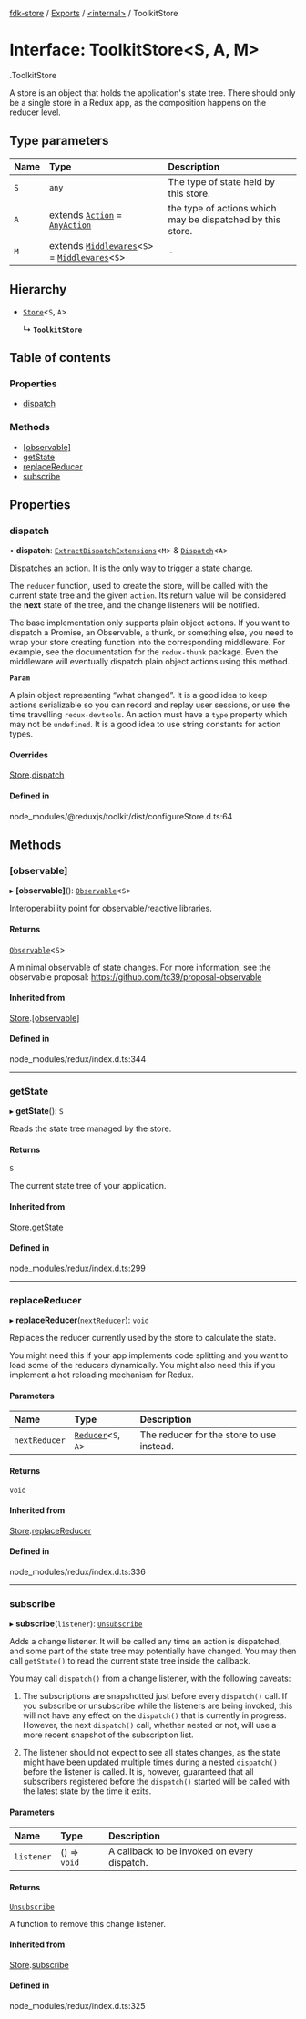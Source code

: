 [fdk-store](../README.md) / [Exports](../modules.md) / [<internal\>](../modules/internal_.md) / ToolkitStore

# Interface: ToolkitStore<S, A, M\>

[<internal>](../modules/internal_.md).ToolkitStore

A store is an object that holds the application's state tree.
There should only be a single store in a Redux app, as the composition
happens on the reducer level.

## Type parameters

| Name | Type | Description |
| :------ | :------ | :------ |
| `S` | `any` | The type of state held by this store. |
| `A` | extends [`Action`](internal_.Action.md) = [`AnyAction`](internal_.AnyAction.md) | the type of actions which may be dispatched by this store. |
| `M` | extends [`Middlewares`](../modules/internal_.md#middlewares)<`S`\> = [`Middlewares`](../modules/internal_.md#middlewares)<`S`\> | - |

## Hierarchy

- [`Store`](internal_.Store.md)<`S`, `A`\>

  ↳ **`ToolkitStore`**

## Table of contents

### Properties

- [dispatch](internal_.ToolkitStore.md#dispatch)

### Methods

- [[observable]](internal_.ToolkitStore.md#[observable])
- [getState](internal_.ToolkitStore.md#getstate)
- [replaceReducer](internal_.ToolkitStore.md#replacereducer)
- [subscribe](internal_.ToolkitStore.md#subscribe)

## Properties

### dispatch

• **dispatch**: [`ExtractDispatchExtensions`](../modules/internal_.md#extractdispatchextensions)<`M`\> & [`Dispatch`](internal_.Dispatch.md)<`A`\>

Dispatches an action. It is the only way to trigger a state change.

The `reducer` function, used to create the store, will be called with the
current state tree and the given `action`. Its return value will be
considered the **next** state of the tree, and the change listeners will
be notified.

The base implementation only supports plain object actions. If you want
to dispatch a Promise, an Observable, a thunk, or something else, you
need to wrap your store creating function into the corresponding
middleware. For example, see the documentation for the `redux-thunk`
package. Even the middleware will eventually dispatch plain object
actions using this method.

**`Param`**

A plain object representing “what changed”. It is a good
  idea to keep actions serializable so you can record and replay user
  sessions, or use the time travelling `redux-devtools`. An action must
  have a `type` property which may not be `undefined`. It is a good idea
  to use string constants for action types.

#### Overrides

[Store](internal_.Store.md).[dispatch](internal_.Store.md#dispatch)

#### Defined in

node_modules/@reduxjs/toolkit/dist/configureStore.d.ts:64

## Methods

### [observable]

▸ **[observable]**(): [`Observable`](../modules/internal_.md#observable)<`S`\>

Interoperability point for observable/reactive libraries.

#### Returns

[`Observable`](../modules/internal_.md#observable)<`S`\>

A minimal observable of state changes.
For more information, see the observable proposal:
https://github.com/tc39/proposal-observable

#### Inherited from

[Store](internal_.Store.md).[[observable]](internal_.Store.md#[observable])

#### Defined in

node_modules/redux/index.d.ts:344

___

### getState

▸ **getState**(): `S`

Reads the state tree managed by the store.

#### Returns

`S`

The current state tree of your application.

#### Inherited from

[Store](internal_.Store.md).[getState](internal_.Store.md#getstate)

#### Defined in

node_modules/redux/index.d.ts:299

___

### replaceReducer

▸ **replaceReducer**(`nextReducer`): `void`

Replaces the reducer currently used by the store to calculate the state.

You might need this if your app implements code splitting and you want to
load some of the reducers dynamically. You might also need this if you
implement a hot reloading mechanism for Redux.

#### Parameters

| Name | Type | Description |
| :------ | :------ | :------ |
| `nextReducer` | [`Reducer`](../modules/internal_.md#reducer)<`S`, `A`\> | The reducer for the store to use instead. |

#### Returns

`void`

#### Inherited from

[Store](internal_.Store.md).[replaceReducer](internal_.Store.md#replacereducer)

#### Defined in

node_modules/redux/index.d.ts:336

___

### subscribe

▸ **subscribe**(`listener`): [`Unsubscribe`](internal_.Unsubscribe.md)

Adds a change listener. It will be called any time an action is
dispatched, and some part of the state tree may potentially have changed.
You may then call `getState()` to read the current state tree inside the
callback.

You may call `dispatch()` from a change listener, with the following
caveats:

1. The subscriptions are snapshotted just before every `dispatch()` call.
If you subscribe or unsubscribe while the listeners are being invoked,
this will not have any effect on the `dispatch()` that is currently in
progress. However, the next `dispatch()` call, whether nested or not,
will use a more recent snapshot of the subscription list.

2. The listener should not expect to see all states changes, as the state
might have been updated multiple times during a nested `dispatch()` before
the listener is called. It is, however, guaranteed that all subscribers
registered before the `dispatch()` started will be called with the latest
state by the time it exits.

#### Parameters

| Name | Type | Description |
| :------ | :------ | :------ |
| `listener` | () => `void` | A callback to be invoked on every dispatch. |

#### Returns

[`Unsubscribe`](internal_.Unsubscribe.md)

A function to remove this change listener.

#### Inherited from

[Store](internal_.Store.md).[subscribe](internal_.Store.md#subscribe)

#### Defined in

node_modules/redux/index.d.ts:325
